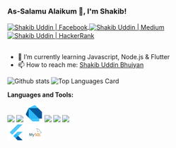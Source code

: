 ### As-Salamu Alaikum 👋, I'm Shakib!

<a href="https://www.facebook.com/profile.php?id=100011011868115">
  <img align="center" alt="Shakib Uddin | Facebook" width="30px" src="https://github.com/paulrobertlloyd/socialmediaicons/blob/main/facebook-48x48.png"/>
</a>
<a href="https://shakibuddinbhuiyan.medium.com/">
  <img align="center" alt="Shakib Uddin | Medium" width="40px" src="https://raw.githubusercontent.com/shinokada/shinokada/master/assets/medium.png"/>
</a>
<a href="https://www.hackerrank.com/Shakib__Uddin">
  <img align="center" alt="Shakib Uddin | HackerRank" width="40px" src="https://upload.wikimedia.org/wikipedia/commons/thumb/4/40/HackerRank_Icon-1000px.png/220px-HackerRank_Icon-1000px.png"/>
</a>

<br />
<br />

- 🌱 I’m currently learning Javascript, Node.js & Flutter
- 📫 How to reach me: <a href="https://www.facebook.com/profile.php?id=100011011868115">Shakib Uddin Bhuiyan</a> 


![Github stats](https://github-readme-stats.vercel.app/api?username=ShakibUddin&theme=highcontrast&show_icons=true&count_private=true)
![Top Languages Card](https://github-readme-stats.vercel.app/api/top-langs/?username=ShakibUddin&layout=compact&hide=powershell)


**Languages and Tools:**  

<code><img height="40" src="https://upload.wikimedia.org/wikipedia/en/thumb/3/30/Java_programming_language_logo.svg/141px-Java_programming_language_logo.svg.png"></code>
<code><img height="40" src="https://raw.githubusercontent.com/shinokada/shinokada/master/assets/javascript.png"></code>
<code><img height="40" src="https://github.com/github/explore/blob/master/topics/dart/dart.png"></code>
<code><img height="40" src="https://upload.wikimedia.org/wikipedia/commons/thumb/d/d5/IntelliJ_IDEA_Logo.svg/512px-IntelliJ_IDEA_Logo.svg.png"></code>
<code><img height="40" src="https://raw.githubusercontent.com/shinokada/shinokada/master/assets/visual-studio-code.png"></code>
<code><img height="40" src="https://1.bp.blogspot.com/-LgTa-xDiknI/X4EflN56boI/AAAAAAAAPuk/24YyKnqiGkwRS9-_9suPKkfsAwO4wHYEgCLcBGAsYHQ/s0/image9.png"></code>  
<code><img height="40" src="https://github.com/github/explore/blob/master/topics/flutter/flutter.png"></code> 
<code><img height="40" src="https://github.com/github/explore/blob/master/topics/mysql/mysql.png"></code> 
